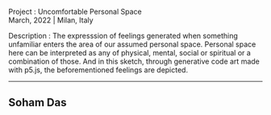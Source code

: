 Project : Uncomfortable Personal Space <br>
March, 2022 | Milan, Italy

Description : The expresssion of feelings generated when something unfamiliar enters the area of our assumed personal space. Personal space here can be interpreted as any of physical, mental, social or spiritual or a combination of those. And in this sketch, through generative code art made with p5.js, the beforementioned feelings are depicted.

---------------------------------------
Soham Das
---------------------------------------
